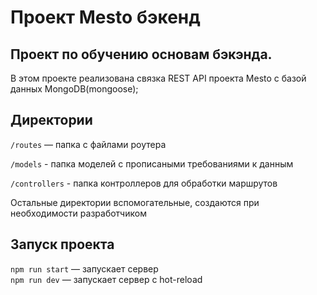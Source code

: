 # Проект Mesto бэкенд

## Проект по обучению основам бэкэнда.

В этом проекте реализована связка REST API проекта Mesto с базой данных MongoDB(mongoose);

## Директории

`/routes` — папка с файлами роутера

`/models` - папка моделей с прописаными требованиями к данным

`/controllers` - папка контроллеров для обработки маршрутов 
  
Остальные директории вспомогательные, создаются при необходимости разработчиком

## Запуск проекта

`npm run start` — запускает сервер   
`npm run dev` — запускает сервер с hot-reload

